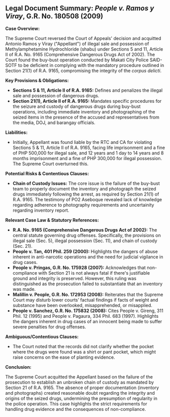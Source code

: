 ## Legal Document Summary: *People v. Ramos y Viray*, G.R. No. 180508 (2009)

**Case Overview:**

The Supreme Court reversed the Court of Appeals' decision and acquitted Antonio Ramos y Viray ("Appellant") of illegal sale and possession of Methylamphetamine Hydrochloride (shabu) under Sections 5 and 11, Article II of R.A. No. 9165 (Comprehensive Dangerous Drugs Act of 2002). The Court found the buy-bust operation conducted by Makati City Police SAID-SOTF to be deficient in complying with the mandatory procedure outlined in Section 21(1) of R.A. 9165, compromising the integrity of the *corpus delicti*.

**Key Provisions & Obligations:**

*   **Sections 5 & 11, Article II of R.A. 9165:** Defines and penalizes the illegal sale and possession of dangerous drugs.
*   **Section 21(1), Article II of R.A. 9165:** Mandates specific procedures for the seizure and custody of dangerous drugs during buy-bust operations, including immediate inventory and photographing of the seized items in the presence of the accused and representatives from the media, DOJ, and barangay officials.

**Liabilities:**

*   Initially, Appellant was found liable by the RTC and CA for violating Sections 5 & 11, Article II of R.A. 9165, facing life imprisonment and a fine of PHP 500,000 for illegal sale, and 12 years and 1 day to 14 years and 8 months imprisonment and a fine of PHP 300,000 for illegal possession. The Supreme Court overturned this.

**Potential Risks & Contentious Clauses:**

*   **Chain of Custody Issues:** The core issue is the failure of the buy-bust team to properly document the inventory and photograph the seized drugs immediately following the arrest, as required by Section 21(1) of R.A. 9165. The testimony of PO2 Aseboque revealed lack of knowledge regarding adherence to photography requirements and uncertainity regarding inventory report.

**Relevant Case Law & Statutory References:**

*   **R.A. No. 9165 (Comprehensive Dangerous Drugs Act of 2002):** The central statute governing drug offenses. Specifically, the provisions on illegal sale (Sec. 5), illegal possession (Sec. 11), and chain of custody (Sec. 21).
*   **People v. Tan, 401 Phil. 259 (2000):** Highlights the dangers of abuse inherent in anti-narcotic operations and the need for judicial vigilance in drug cases.
*   **People v. Pringas, G.R. No. 175928 (2007):**  Acknowledges that non-compliance with Section 21 is not always fatal if there's justifiable ground and integrity is preserved. However, this ruling was distinguished as the prosecution failed to substantiate that an inventory was made.
*   **Malillin v. People, G.R. No. 172953 (2008):**  Reiterates that the Supreme Court may disturb lower courts’ factual findings if facts of weight and substance have been overlooked, misapprehended, or misapplied.
*   **People v. Sanchez, G.R. No. 175832 (2008):** Cites People v. Gireng, 311 Phil. 12 (1995) and People v. Pagaura, 334 Phil. 683 (1997). Highlights the dangers inherent in drug cases of an innocent being made to suffer severe penalties for drug offenses.

**Ambiguous/Contentious Clauses:**

*   The Court noted that the records did not clarify whether the pocket where the drugs were found was a shirt or pant pocket, which might raise concerns on the ease of planting evidence.

**Conclusion:**

The Supreme Court acquitted the Appellant based on the failure of the prosecution to establish an unbroken chain of custody as mandated by Section 21 of R.A. 9165. The absence of proper documentation (inventory and photographs) created reasonable doubt regarding the integrity and origins of the seized drugs, undermining the presumption of regularity in the police operation. This case highlights the strict requirements for handling drug evidence and the consequences of non-compliance.
